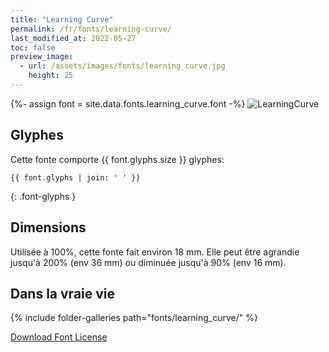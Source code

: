 ```yaml
---
title: "Learning Curve"
permalink: /fr/fonts/learning-curve/
last_modified_at: 2022-05-27
toc: false
preview_image:
  - url: /assets/images/fonts/learning_curve.jpg
    height: 25
---
```

{%- assign font = site.data.fonts.learning_curve.font -%}
![LearningCurve](/assets/images/fonts/learning_curve.jpg)

## Glyphes

Cette fonte comporte  {{ font.glyphs.size }} glyphes:

```
{{ font.glyphs | join: ' ' }}
```
{: .font-glyphs }


## Dimensions
Utilisée à 100%, cette fonte fait environ  18 mm.
Elle peut être agrandie jusqu'à 200% (env 36 mm) ou diminuée jusqu'à 90% (env 16 mm).

## Dans la vraie vie

{% include folder-galleries path="fonts/learning_curve/" %}

[Download Font License](https://github.com/inkstitch/inkstitch/tree/main/fonts/learning_curve/LICENSE)
